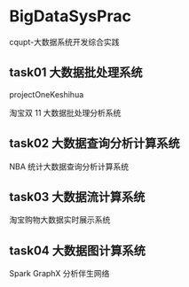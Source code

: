 # BigDataSysPrac
cqupt-大数据系统开发综合实践

## task01 大数据批处理系统
projectOneKeshihua

淘宝双 11 大数据批处理分析系统

## task02 大数据查询分析计算系统
NBA 统计大数据查询分析计算系统


## task03 大数据流计算系统
淘宝购物大数据实时展示系统


## task04 大数据图计算系统
Spark GraphX 分析伴生网络